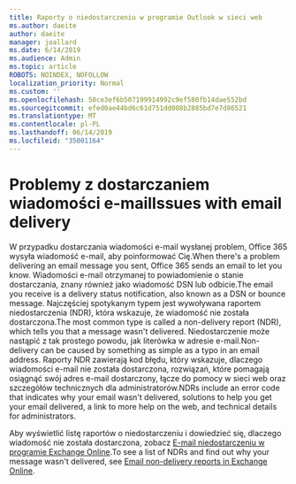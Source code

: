 ```yaml
---
title: Raporty o niedostarczeniu w programie Outlook w sieci web
ms.author: daeite
author: daeite
manager: joallard
ms.date: 6/14/2019
ms.audience: Admin
ms.topic: article
ROBOTS: NOINDEX, NOFOLLOW
localization_priority: Normal
ms.custom: ''
ms.openlocfilehash: 50ce3ef6b507199914992c9ef580fb14dae552bd
ms.sourcegitcommit: efed0ae44bd6c61d751dd008b2885bd7e7d86521
ms.translationtype: MT
ms.contentlocale: pl-PL
ms.lasthandoff: 06/14/2019
ms.locfileid: "35001164"
---
```

# <a name="issues-with-email-delivery"></a><span data-ttu-id="ff504-102">Problemy z dostarczaniem wiadomości e-mail</span><span class="sxs-lookup"><span data-stu-id="ff504-102">Issues with email delivery</span></span>

<span data-ttu-id="ff504-103">W przypadku dostarczania wiadomości e-mail wysłanej problem, Office 365 wysyła wiadomość e-mail, aby poinformować Cię.</span><span class="sxs-lookup"><span data-stu-id="ff504-103">When there's a problem delivering an email message you sent, Office 365 sends an email to let you know.</span></span> <span data-ttu-id="ff504-104">Wiadomości e-mail otrzymanej to powiadomienie o stanie dostarczania, znany również jako wiadomość DSN lub odbicie.</span><span class="sxs-lookup"><span data-stu-id="ff504-104">The email you receive is a delivery status notification, also known as a DSN or bounce message.</span></span> <span data-ttu-id="ff504-105">Najczęściej spotykanym typem jest wywoływana raportem niedostarczenia (NDR), która wskazuje, że wiadomość nie została dostarczona.</span><span class="sxs-lookup"><span data-stu-id="ff504-105">The most common type is called a non-delivery report (NDR), which tells you that a message wasn't delivered.</span></span> <span data-ttu-id="ff504-106">Niedostarczenie może nastąpić z tak prostego powodu, jak literówka w adresie e-mail.</span><span class="sxs-lookup"><span data-stu-id="ff504-106">Non-delivery can be caused by something as simple as a typo in an email address.</span></span> <span data-ttu-id="ff504-107">Raporty NDR zawierają kod błędu, który wskazuje, dlaczego wiadomości e-mail nie została dostarczona, rozwiązań, które pomagają osiągnąć swój adres e-mail dostarczony, łącze do pomocy w sieci web oraz szczegółów technicznych dla administratorów.</span><span class="sxs-lookup"><span data-stu-id="ff504-107">NDRs include an error code that indicates why your email wasn't delivered, solutions to help you get your email delivered, a link to more help on the web, and technical details for administrators.</span></span>

<span data-ttu-id="ff504-108">Aby wyświetlić listę raportów o niedostarczeniu i dowiedzieć się, dlaczego wiadomość nie została dostarczona, zobacz [E-mail niedostarczeniu w programie Exchange Online](https://docs.microsoft.com/exchange/mail-flow-best-practices/non-delivery-reports-in-exchange-online/non-delivery-reports-in-exchange-online).</span><span class="sxs-lookup"><span data-stu-id="ff504-108">To see a list of NDRs and find out why your message wasn't delivered, see [Email non-delivery reports in Exchange Online](https://docs.microsoft.com/exchange/mail-flow-best-practices/non-delivery-reports-in-exchange-online/non-delivery-reports-in-exchange-online).</span></span>